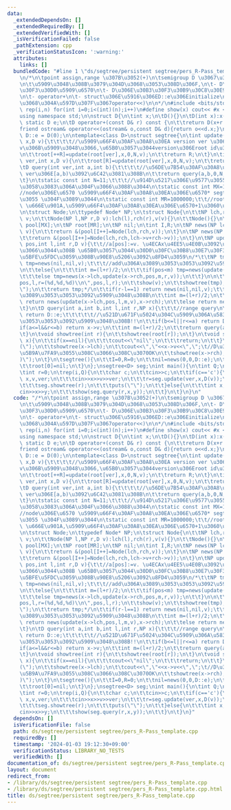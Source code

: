 ```yaml
---
data:
  _extendedDependsOn: []
  _extendedRequiredBy: []
  _extendedVerifiedWith: []
  _isVerificationFailed: false
  _pathExtension: cpp
  _verificationStatusIcon: ':warning:'
  attributes:
    links: []
  bundledCode: "#line 1 \"ds/segtree/persistent segtree/pers_R-Pass_template.cpp\"\
    \n/*\n\tpoint assign,range \u307B\u3052(+)\n\tsemigroup D \u3067\u306Esegtree\n\
    \n\t\u5909\u3048\u308B\u3079\u304D\u3068\u3053\u308D\u306F,\n\t- D\u306E\u30E1\
    \u30F3\u30D0\u5909\u6570\n\t- D\u306E\u30B3\u30F3\u30B9\u30C8\u30E9\u30AF\u30BF\
    \n\t- operator+\n\t- struct\u306E\u5916\u306ED::e\u306Einitialize\n\t- (\u3042\
    \u3068\u304A\u597D\u307F\u3067operator<<)\n\n*/\n#include <bits/stdc++.h>\n#define\
    \ rep(i,n) for(int i=0;i<(int)(n);i++)\n#define show(x) cout<< #x <<\" \"<<x<<endl\n\
    using namespace std;\n\nstruct D{\n\tint x;\n\tD(){}\n\tD(int x):x(x){}\n\tconst\
    \ static D e;\n\tD operator+(const D& r) const {\n\t\treturn D(x+r.x);\n\t}\n\t\
    friend ostream& operator<<(ostream& o,const D& d){return o<<d.x;}\n};\nconst D\
    \ D::e = D(0);\n\ntemplate<class D>\nstruct segtree{\n\tint update(int ver,int\
    \ x,D v){\t\t\t\t//\u5909\u66F4\u30AF\u30A8\u30EA version ver \u306Ea[x]\u3092\
    v\u306B\u5909\u3048\u3066,\u65B0\u3057\u3044version\u306Eroot id\u3092\u8FD4\u3059\
    \n\t\troot[++R]=update(root[ver],x,0,N,v);\n\t\treturn R;\n\t}\n\tint update_(int\
    \ ver,int x,D v){\n\t\troot[R]=update(root[ver],x,0,N,v);\n\t\treturn R;\n\t}\n\
    \tD query(int ver,int a,int b){\t\t\t\t//\u56DE\u7B54\u30AF\u30A8\u30EA version\
    \ ver\u306E[a,b)\u3092\u6C42\u3081\u308B\n\t\treturn query(a,b,0,N,root[ver]);\n\
    \t}\n\tstatic const int N=11;\t\t\t//\u914D\u5217\u306E\u9577\u3055,2\u30D9\u30AD\
    \u3058\u3083\u306A\u304F\u3066\u3088\u3044\n\tstatic const int MX=1000000;\t\t\
    //node\u306E\u6570 \u5909\u66F4\u30AF\u30A8\u30EA\u306E\u6570* segtree\u306E\u6DF1\
    \u3055 \u304F\u3089\u3044\n\tstatic const int MR=1000000;\t\t//root\u306E\u6570\
    \ \u666E\u901A,\u5909\u66F4\u30AF\u30A8\u30EA\u306E\u6570+1\u3060\u3068\u601D\u3046\
    \n\tstruct Node;\n\ttypedef Node* NP;\n\tstruct Node{\n\t\tNP lch,rch;\n\t\tD\
    \ v;\n\t\tNode(NP l,NP r,D v):lch(l),rch(r),v(v){}\n\t\tNode(){}\n\t};\n\tNode\
    \ pool[MX];\n\tNP root[MR];\n\tNP nil;\n\tint I,R;\n\tNP news(NP lch,NP rch,D\
    \ v){\n\t\treturn &(pool[I++]=Node(lch,rch,v));\n\t}\n\tNP news(NP lch,NP rch){\n\
    \t\treturn &(pool[I++]=Node(lch,rch,lch->v+rch->v));\n\t}\n\tNP update(NP x,int\
    \ pos,int l,int r,D v){\t\t//a[pos]:=v. \u4ECAx\u4EE5\u4E0B\u3092\u51E6\u7406\u3057\
    \u3066\u3044\u308B \u65B0\u3057\u3044\u30D0\u30FC\u30B8\u30E7\u30F3\u306Ex\u306B\
    \u5BFE\u5FDC\u3059\u308B\u90E8\u5206\u3092\u8FD4\u3059\n/*\t\tNP tmp;\n\t\tif(r-l==1)\
    \ tmp=news(nil,nil,v);\t\t\t//add\u306A\u3089\u3053\u3053\u3092\u5909\u3048\u308B\
    \n\t\telse{\n\t\t\tint m=(l+r)/2;\n\t\t\tif(pos<m) tmp=news(update(x->lch,pos,l,m,v),x->rch);\n\
    \t\t\telse tmp=news(x->lch,update(x->rch,pos,m,r,v));\n\t\t}\n\n\t\tprintf(\"\
    pos,l,r=(%d,%d,%d)\\n\",pos,l,r);\n\t\tshow(v);\n\t\tshowtree(tmp);\n\t\tputs(\"\
    \");\n\t\treturn tmp;*/\n\t\tif(r-l==1) return news(nil,nil,v);\t\t\t//add\u306A\
    \u3089\u3053\u3053\u3092\u5909\u3048\u308B\n\t\tint m=(l+r)/2;\n\t\tif(pos<m)\
    \ return news(update(x->lch,pos,l,m,v),x->rch);\n\t\telse return news(x->lch,update(x->rch,pos,m,r,v));\n\
    \t}\n\tD query(int a,int b,int l,int r,NP x){\t\t\t//range query\n\t\tif(x==nil)\
    \ return D::e;\t\t\t\t\t//\u521D\u671F\u5024\u304C\u5909\u306A\u5834\u5408\u306F\
    \u3053\u3053\u3092\u5909\u3048\u308B!!\n\t\tif(b<=l||r<=a) return D::e;\n\t\t\
    if(a<=l&&r<=b) return x->v;\n\t\tint m=(l+r)/2;\n\t\treturn query(a,b,l,m,x->lch)+query(a,b,m,r,x->rch);\n\
    \t}\n\tvoid showtree(int r){\n\t\tshowtree(root[r]);\n\t}\n\tvoid showtree(NP\
    \ x){\n\t\tif(x==nil){\n\t\t\tcout<<\"nil\";\n\t\t\treturn;\n\t\t}\n\t\tprintf(\"\
    (\");\n\t\tshowtree(x->lch);\n\t\tcout<<\",\"<<x->v<<\",\";\t//D\u306B<<\u304C\
    \u5B9A\u7FA9\u3055\u308C\u3066\u308C\u3070OK\n\t\tshowtree(x->rch);\n\t\tprintf(\"\
    )\");\n\t}\n\tsegtree(){\n\t\tI=0,R=0;\n\t\tnil=news(0,0,D::e);\n\t\tnil->lch=nil,nil->rch=nil;\n\
    \t\troot[0]=nil;\n\t}\n};\nsegtree<D> seg;\nint main(){\n\tint Q;\n\tcin>>Q;\n\
    \tint r=0;\n\trep(i,Q){\n\t\tchar c;\n\t\tcin>>c;\n\t\tif(c=='c'){\n\t\t\tint\
    \ x,v,ver;\n\t\t\tcin>>x>>v>>ver;\n\t\t\tr=seg.update(ver,x,D(v));\n\t\t\tshow(r);\n\
    \t\t\tseg.showtree(r);\n\t\t\tputs(\"\");\n\t\t}else{\n\t\t\tint x,y;\n\t\t\t\
    cin>>x>>y;\n\t\t\tshow(seg.query(r,x,y));\n\t\t}\n\t}\n}\n"
  code: "/*\n\tpoint assign,range \u307B\u3052(+)\n\tsemigroup D \u3067\u306Esegtree\n\
    \n\t\u5909\u3048\u308B\u3079\u304D\u3068\u3053\u308D\u306F,\n\t- D\u306E\u30E1\
    \u30F3\u30D0\u5909\u6570\n\t- D\u306E\u30B3\u30F3\u30B9\u30C8\u30E9\u30AF\u30BF\
    \n\t- operator+\n\t- struct\u306E\u5916\u306ED::e\u306Einitialize\n\t- (\u3042\
    \u3068\u304A\u597D\u307F\u3067operator<<)\n\n*/\n#include <bits/stdc++.h>\n#define\
    \ rep(i,n) for(int i=0;i<(int)(n);i++)\n#define show(x) cout<< #x <<\" \"<<x<<endl\n\
    using namespace std;\n\nstruct D{\n\tint x;\n\tD(){}\n\tD(int x):x(x){}\n\tconst\
    \ static D e;\n\tD operator+(const D& r) const {\n\t\treturn D(x+r.x);\n\t}\n\t\
    friend ostream& operator<<(ostream& o,const D& d){return o<<d.x;}\n};\nconst D\
    \ D::e = D(0);\n\ntemplate<class D>\nstruct segtree{\n\tint update(int ver,int\
    \ x,D v){\t\t\t\t//\u5909\u66F4\u30AF\u30A8\u30EA version ver \u306Ea[x]\u3092\
    v\u306B\u5909\u3048\u3066,\u65B0\u3057\u3044version\u306Eroot id\u3092\u8FD4\u3059\
    \n\t\troot[++R]=update(root[ver],x,0,N,v);\n\t\treturn R;\n\t}\n\tint update_(int\
    \ ver,int x,D v){\n\t\troot[R]=update(root[ver],x,0,N,v);\n\t\treturn R;\n\t}\n\
    \tD query(int ver,int a,int b){\t\t\t\t//\u56DE\u7B54\u30AF\u30A8\u30EA version\
    \ ver\u306E[a,b)\u3092\u6C42\u3081\u308B\n\t\treturn query(a,b,0,N,root[ver]);\n\
    \t}\n\tstatic const int N=11;\t\t\t//\u914D\u5217\u306E\u9577\u3055,2\u30D9\u30AD\
    \u3058\u3083\u306A\u304F\u3066\u3088\u3044\n\tstatic const int MX=1000000;\t\t\
    //node\u306E\u6570 \u5909\u66F4\u30AF\u30A8\u30EA\u306E\u6570* segtree\u306E\u6DF1\
    \u3055 \u304F\u3089\u3044\n\tstatic const int MR=1000000;\t\t//root\u306E\u6570\
    \ \u666E\u901A,\u5909\u66F4\u30AF\u30A8\u30EA\u306E\u6570+1\u3060\u3068\u601D\u3046\
    \n\tstruct Node;\n\ttypedef Node* NP;\n\tstruct Node{\n\t\tNP lch,rch;\n\t\tD\
    \ v;\n\t\tNode(NP l,NP r,D v):lch(l),rch(r),v(v){}\n\t\tNode(){}\n\t};\n\tNode\
    \ pool[MX];\n\tNP root[MR];\n\tNP nil;\n\tint I,R;\n\tNP news(NP lch,NP rch,D\
    \ v){\n\t\treturn &(pool[I++]=Node(lch,rch,v));\n\t}\n\tNP news(NP lch,NP rch){\n\
    \t\treturn &(pool[I++]=Node(lch,rch,lch->v+rch->v));\n\t}\n\tNP update(NP x,int\
    \ pos,int l,int r,D v){\t\t//a[pos]:=v. \u4ECAx\u4EE5\u4E0B\u3092\u51E6\u7406\u3057\
    \u3066\u3044\u308B \u65B0\u3057\u3044\u30D0\u30FC\u30B8\u30E7\u30F3\u306Ex\u306B\
    \u5BFE\u5FDC\u3059\u308B\u90E8\u5206\u3092\u8FD4\u3059\n/*\t\tNP tmp;\n\t\tif(r-l==1)\
    \ tmp=news(nil,nil,v);\t\t\t//add\u306A\u3089\u3053\u3053\u3092\u5909\u3048\u308B\
    \n\t\telse{\n\t\t\tint m=(l+r)/2;\n\t\t\tif(pos<m) tmp=news(update(x->lch,pos,l,m,v),x->rch);\n\
    \t\t\telse tmp=news(x->lch,update(x->rch,pos,m,r,v));\n\t\t}\n\n\t\tprintf(\"\
    pos,l,r=(%d,%d,%d)\\n\",pos,l,r);\n\t\tshow(v);\n\t\tshowtree(tmp);\n\t\tputs(\"\
    \");\n\t\treturn tmp;*/\n\t\tif(r-l==1) return news(nil,nil,v);\t\t\t//add\u306A\
    \u3089\u3053\u3053\u3092\u5909\u3048\u308B\n\t\tint m=(l+r)/2;\n\t\tif(pos<m)\
    \ return news(update(x->lch,pos,l,m,v),x->rch);\n\t\telse return news(x->lch,update(x->rch,pos,m,r,v));\n\
    \t}\n\tD query(int a,int b,int l,int r,NP x){\t\t\t//range query\n\t\tif(x==nil)\
    \ return D::e;\t\t\t\t\t//\u521D\u671F\u5024\u304C\u5909\u306A\u5834\u5408\u306F\
    \u3053\u3053\u3092\u5909\u3048\u308B!!\n\t\tif(b<=l||r<=a) return D::e;\n\t\t\
    if(a<=l&&r<=b) return x->v;\n\t\tint m=(l+r)/2;\n\t\treturn query(a,b,l,m,x->lch)+query(a,b,m,r,x->rch);\n\
    \t}\n\tvoid showtree(int r){\n\t\tshowtree(root[r]);\n\t}\n\tvoid showtree(NP\
    \ x){\n\t\tif(x==nil){\n\t\t\tcout<<\"nil\";\n\t\t\treturn;\n\t\t}\n\t\tprintf(\"\
    (\");\n\t\tshowtree(x->lch);\n\t\tcout<<\",\"<<x->v<<\",\";\t//D\u306B<<\u304C\
    \u5B9A\u7FA9\u3055\u308C\u3066\u308C\u3070OK\n\t\tshowtree(x->rch);\n\t\tprintf(\"\
    )\");\n\t}\n\tsegtree(){\n\t\tI=0,R=0;\n\t\tnil=news(0,0,D::e);\n\t\tnil->lch=nil,nil->rch=nil;\n\
    \t\troot[0]=nil;\n\t}\n};\nsegtree<D> seg;\nint main(){\n\tint Q;\n\tcin>>Q;\n\
    \tint r=0;\n\trep(i,Q){\n\t\tchar c;\n\t\tcin>>c;\n\t\tif(c=='c'){\n\t\t\tint\
    \ x,v,ver;\n\t\t\tcin>>x>>v>>ver;\n\t\t\tr=seg.update(ver,x,D(v));\n\t\t\tshow(r);\n\
    \t\t\tseg.showtree(r);\n\t\t\tputs(\"\");\n\t\t}else{\n\t\t\tint x,y;\n\t\t\t\
    cin>>x>>y;\n\t\t\tshow(seg.query(r,x,y));\n\t\t}\n\t}\n}"
  dependsOn: []
  isVerificationFile: false
  path: ds/segtree/persistent segtree/pers_R-Pass_template.cpp
  requiredBy: []
  timestamp: '2024-01-03 19:12:30+09:00'
  verificationStatus: LIBRARY_NO_TESTS
  verifiedWith: []
documentation_of: ds/segtree/persistent segtree/pers_R-Pass_template.cpp
layout: document
redirect_from:
- /library/ds/segtree/persistent segtree/pers_R-Pass_template.cpp
- /library/ds/segtree/persistent segtree/pers_R-Pass_template.cpp.html
title: ds/segtree/persistent segtree/pers_R-Pass_template.cpp
---
```

